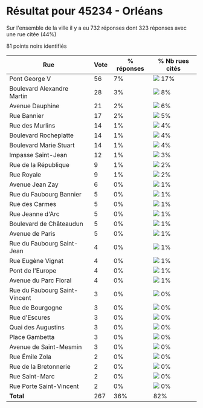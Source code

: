 # Résultat pour 45234 - Orléans

Sur l'ensemble de la ville il y a eu 732 réponses dont 323 réponses avec une rue citée (44%)

81 points noirs identifiés

| Rue | Vote | % réponses | % Nb rues cités|
|-----|------|------------|----------------|
| Pont George V | 56 | 7% | <img src="../../img/bar_17.gif" />&nbsp;17%|
| Boulevard Alexandre Martin | 28 | 3% | <img src="../../img/bar_8.gif" />&nbsp;8%|
| Avenue Dauphine | 21 | 2% | <img src="../../img/bar_6.gif" />&nbsp;6%|
| Rue Bannier | 17 | 2% | <img src="../../img/bar_5.gif" />&nbsp;5%|
| Rue des Murlins | 14 | 1% | <img src="../../img/bar_4.gif" />&nbsp;4%|
| Boulevard Rocheplatte | 14 | 1% | <img src="../../img/bar_4.gif" />&nbsp;4%|
| Boulevard Marie Stuart | 14 | 1% | <img src="../../img/bar_4.gif" />&nbsp;4%|
| Impasse Saint-Jean | 12 | 1% | <img src="../../img/bar_3.gif" />&nbsp;3%|
| Rue de la République | 9 | 1% | <img src="../../img/bar_2.gif" />&nbsp;2%|
| Rue Royale | 9 | 1% | <img src="../../img/bar_2.gif" />&nbsp;2%|
| Avenue Jean Zay | 6 | 0% | <img src="../../img/bar_1.gif" />&nbsp;1%|
| Rue du Faubourg Bannier | 5 | 0% | <img src="../../img/bar_1.gif" />&nbsp;1%|
| Rue des Carmes | 5 | 0% | <img src="../../img/bar_1.gif" />&nbsp;1%|
| Rue Jeanne d'Arc | 5 | 0% | <img src="../../img/bar_1.gif" />&nbsp;1%|
| Boulevard de Châteaudun | 5 | 0% | <img src="../../img/bar_1.gif" />&nbsp;1%|
| Avenue de Paris | 5 | 0% | <img src="../../img/bar_1.gif" />&nbsp;1%|
| Rue du Faubourg Saint-Jean | 4 | 0% | <img src="../../img/bar_1.gif" />&nbsp;1%|
| Rue Eugène Vignat | 4 | 0% | <img src="../../img/bar_1.gif" />&nbsp;1%|
| Pont de l'Europe | 4 | 0% | <img src="../../img/bar_1.gif" />&nbsp;1%|
| Avenue du Parc Floral | 4 | 0% | <img src="../../img/bar_1.gif" />&nbsp;1%|
| Rue du Faubourg Saint-Vincent | 3 | 0% | <img src="../../img/bar_0.gif" />&nbsp;0%|
| Rue de Bourgogne | 3 | 0% | <img src="../../img/bar_0.gif" />&nbsp;0%|
| Rue d'Escures | 3 | 0% | <img src="../../img/bar_0.gif" />&nbsp;0%|
| Quai des Augustins | 3 | 0% | <img src="../../img/bar_0.gif" />&nbsp;0%|
| Place Gambetta | 3 | 0% | <img src="../../img/bar_0.gif" />&nbsp;0%|
| Avenue de Saint-Mesmin | 3 | 0% | <img src="../../img/bar_0.gif" />&nbsp;0%|
| Rue Émile Zola | 2 | 0% | <img src="../../img/bar_0.gif" />&nbsp;0%|
| Rue de la Bretonnerie | 2 | 0% | <img src="../../img/bar_0.gif" />&nbsp;0%|
| Rue Saint-Marc | 2 | 0% | <img src="../../img/bar_0.gif" />&nbsp;0%|
| Rue Porte Saint-Vincent | 2 | 0% | <img src="../../img/bar_0.gif" />&nbsp;0%|
| **Total** | 267 | 36% | 82%|
